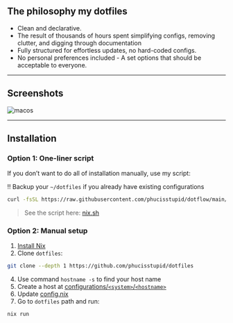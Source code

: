 ## The philosophy my dotfiles

- Clean and declarative.
- The result of thousands of hours spent simplifying configs, removing clutter, and digging through documentation
- Fully structured for effortless updates, no hard-coded configs.
- No personal preferences included - A set options that should be acceptable to everyone.

---

## Screenshots

![macos](https://github.com/user-attachments/assets/8399116d-52ee-459c-babe-5082771559be)

---

## Installation

### Option 1: One-liner script

If you don’t want to do all of installation manually, use my script:

‼️ Backup your `~/dotfiles` if you already have existing configurations

```bash
curl -fsSL https://raw.githubusercontent.com/phucisstupid/dotflow/main/nix.sh | sh -s
```

> See the script here: [nix.sh](https://github.com/phucisstupid/dotflow/blob/main/nix.sh)

### Option 2: Manual setup

1. [Install Nix](https://github.com/DeterminateSystems/nix-installer)
2. Clone `dotfiles`:

```bash
git clone --depth 1 https://github.com/phucisstupid/dotfiles
```

4. Use command `hostname -s` to find your host name
5. Create a host at [configurations/`<system>`/`<hostname>`](./configurations)
6. Update [config.nix](./config.nix)
7. Go to `dotfiles` path and run:

```bash
nix run
```
